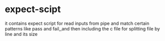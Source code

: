 # expect-scipt
it contains expect script for read inputs from pipe and match certain patterns like pass and fail,,and then including  the c file for splitting file by line and its size
